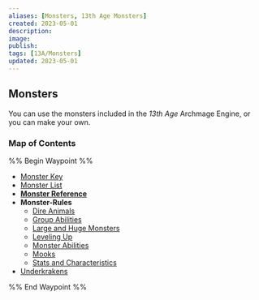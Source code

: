 ```yaml
---
aliases: [Monsters, 13th Age Monsters]
created: 2023-05-01
description: 
image: 
publish: 
tags: [13A/Monsters]
updated: 2023-05-01
---
```

## Monsters
You can use the monsters included in the *13th* *Age* Archmage Engine, or you can make your own.

### Map of Contents

%% Begin Waypoint %%
- [Monster Key](Monster-Key.md)
- [Monster List](Monster-List.md)
- **[Monster Reference](Monster-Reference/Monster-Reference.md)**
- **Monster-Rules**
	- [Dire Animals](Monster-Rules/Dire-Animals.md)
	- [Group Abilities](Monster-Rules/Group-Abilities.md)
	- [Large and Huge Monsters](Monster-Rules/Large-and-Huge-Monsters.md)
	- [Leveling Up](Monster-Rules/Leveling-Up.md)
	- [Monster Abilities](Monster-Rules/Monster-Abilities.md)
	- [Mooks](Monster-Rules/Mooks.md)
	- [Stats and Characteristics](Monster-Rules/Stats-and-Characteristics.md)
- [Underkrakens](Underkrakens.md)

%% End Waypoint %%
